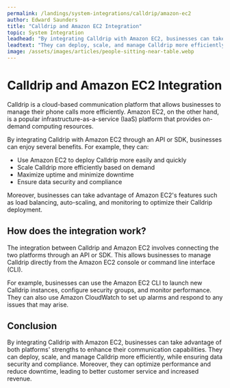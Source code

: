 ```yaml
---
permalink: /landings/system-integrations/calldrip/amazon-ec2
author: Edward Saunders
title: "Calldrip and Amazon EC2 Integration"
topic: System Integration
leadhead: "By integrating Calldrip with Amazon EC2, businesses can take advantage of both platforms' strengths to enhance their communication capabilities"
leadtext: "They can deploy, scale, and manage Calldrip more efficiently, while ensuring data security and compliance. Moreover, they can optimize performance and reduce downtime, leading to better customer service and increased revenue."
image: /assets/images/articles/people-sitting-near-table.webp
---
```

<div class="arttext">	<h1>Calldrip and Amazon EC2 Integration</h1>
	<p>Calldrip is a cloud-based communication platform that allows businesses to manage their phone calls more efficiently. Amazon EC2, on the other hand, is a popular infrastructure-as-a-service (IaaS) platform that provides on-demand computing resources.</p>
	<p>By integrating Calldrip with Amazon EC2 through an API or SDK, businesses can enjoy several benefits. For example, they can:</p>
	<ul>
		<li>Use Amazon EC2 to deploy Calldrip more easily and quickly</li>
		<li>Scale Calldrip more efficiently based on demand</li>
		<li>Maximize uptime and minimize downtime</li>
		<li>Ensure data security and compliance</li>
	</ul>
	<p>Moreover, businesses can take advantage of Amazon EC2's features such as load balancing, auto-scaling, and monitoring to optimize their Calldrip deployment.</p>
	<h2>How does the integration work?</h2>
	<p>The integration between Calldrip and Amazon EC2 involves connecting the two platforms through an API or SDK. This allows businesses to manage Calldrip directly from the Amazon EC2 console or command line interface (CLI).</p>
	<p>For example, businesses can use the Amazon EC2 CLI to launch new Calldrip instances, configure security groups, and monitor performance. They can also use Amazon CloudWatch to set up alarms and respond to any issues that may arise.</p>
	<h2>Conclusion</h2>
	<p>By integrating Calldrip with Amazon EC2, businesses can take advantage of both platforms' strengths to enhance their communication capabilities. They can deploy, scale, and manage Calldrip more efficiently, while ensuring data security and compliance. Moreover, they can optimize performance and reduce downtime, leading to better customer service and increased revenue.</p>
</div>